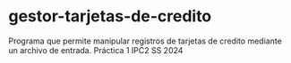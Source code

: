 # gestor-tarjetas-de-credito
Programa que permite manipular registros de tarjetas de credito mediante un archivo de entrada.
Práctica 1 IPC2 SS 2024
